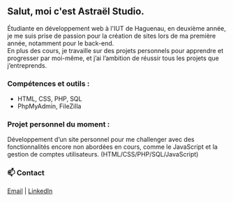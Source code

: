 ## Salut, moi c'est Astraël Studio.

Étudiante en développement web à l'IUT de Haguenau, en deuxième année, je me suis prise de passion pour la création de sites lors de ma première année, notamment pour le back-end.  
En plus des cours, je travaille sur des projets personnels pour apprendre et progresser par moi-même, et j’ai l’ambition de réussir tous les projets que j’entreprends.

### Compétences et outils :
- HTML, CSS, PHP, SQL
- PhpMyAdmin, FileZilla

### Projet personnel du moment :
Développement d’un site personnel pour me challenger avec des fonctionnalités encore non abordées en cours, comme le JavaScript et la gestion de comptes utilisateurs. (HTML/CSS/PHP/SQL/JavaScript)

### 📫 Contact
[Email](mailto:mortreuxsoleane@gmail.com) | [LinkedIn](https://www.linkedin.com/in/soleane-mortreux-06b20230b/)
